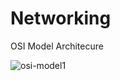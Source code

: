 # Networking

OSI Model Architecure



![osi-model1](https://github.com/user-attachments/assets/135eb16c-6131-484f-9c79-2c46ce8cb955)
